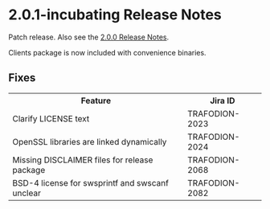 <!--
  Licensed under the Apache License, Version 2.0 (the "License");
  you may not use this file except in compliance with the License.
  You may obtain a copy of the License at

      http://www.apache.org/licenses/LICENSE-2.0

  Unless required by applicable law or agreed to in writing, software
  distributed under the License is distributed on an "AS IS" BASIS,
  WITHOUT WARRANTIES OR CONDITIONS OF ANY KIND, either express or implied.
  See the License for the specific language governing permissions and
  limitations under the License.
-->

# 2.0.1-incubating Release Notes

Patch release. Also see the [2.0.0 Release Notes](release-notes-2-0-0.html).

Clients package is now included with convenience binaries.

## Fixes

<span>
  <table>
    <tr>
      <th>Feature</th>
      <th>Jira ID</th>
    </tr>
    <tr>
      <td>Clarify LICENSE text</td>
      <td>TRAFODION-2023</td>
    </tr>
    <tr>
      <td>OpenSSL libraries are linked dynamically</td>
      <td>TRAFODION-2024</td>
    </tr>
    <tr>
      <td>Missing DISCLAIMER files for release package</td>
      <td>TRAFODION-2068</td>
    </tr>
    <tr>
      <td>BSD-4 license for swsprintf and swscanf unclear</td>
      <td>TRAFODION-2082</td>
    </tr>
  </table>
</span>


